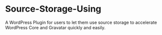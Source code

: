# Source-Storage-Using
A WordPress Plugin for users to let them use source storage to accelerate WordPress Core and Gravatar quickly and easily.
